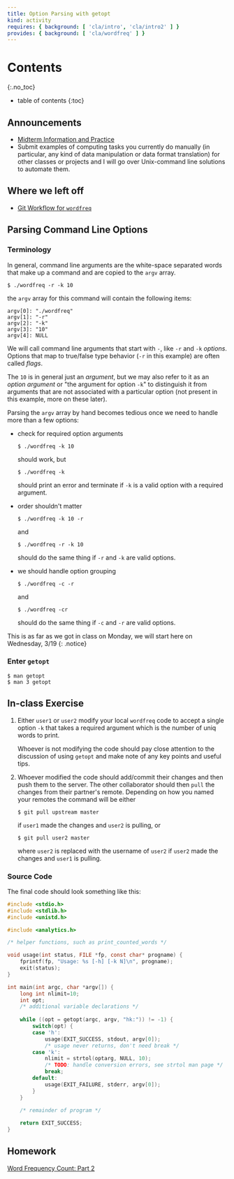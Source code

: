 ```yaml
---
title: Option Parsing with getopt
kind: activity
requires: { background: [ 'cla/intro', 'cla/intro2' ] }
provides: { background: [ 'cla/wordfreq' ] }
---
```


# Contents
{:.no_toc}

* table of contents
{:toc}

## Announcements

- [Midterm Information and Practice](/activities/midterm_practice/)
- Submit examples of computing tasks you currently do manually (in
  particular, any kind of data manipulation or data format
  translation) for other classes or projects and I will go over
  Unix-command line solutions to automate them.

## Where we left off

- [Git Workflow for `wordfreq`](/reading/wordfreq_gitsetup/)

## Parsing Command Line Options

### Terminology

In general, command line arguments are the white-space separated words
that make up a command and are copied to the `argv` array.

    $ ./wordfreq -r -k 10

the `argv` array for this command will contain the following items:
    
    argv[0]: "./wordfreq"
    argv[1]: "-r"
    argv[2]: "-k"
    argv[3]: "10"
    argv[4]: NULL
    
We will call command line arguments that start with `-`, like `-r` and `-k` *options*.
Options that map to true/false type behavior (`-r` in this example) are often called *flags*.

The `10` is in general just an *argument*, but we may also refer to it
as an *option argument* or "the argument for option `-k`" to
distinguish it from arguments that are not associated with a
particular option (not present in this example, more on these later).

Parsing the `argv` array by hand becomes tedious once we need to handle more than a few options:

- check for required option arguments

      $ ./wordfreq -k 10

  should work, but

      $ ./wordfreq -k

  should print an error and terminate if `-k` is a valid option with a required argument.
      
- order shouldn't matter

      $ ./wordfreq -k 10 -r

  and

      $ ./wordfreq -r -k 10

  should do the same thing if `-r` and `-k` are valid options.

- we should handle option grouping


      $ ./wordfreq -c -r

  and

      $ ./wordfreq -cr

  should do the same thing if `-c` and `-r` are valid options.

This is as far as we got in class on Monday, we will start here on Wednesday, 3/19
{: .notice}

### Enter `getopt`

    $ man getopt
    $ man 3 getopt

## In-class Exercise

1. Either `user1` or `user2` modify your local `wordfreq` code to
accept a single option `-k` that takes a required argument which is
the number of uniq words to print.

   Whoever is not modifying the code should pay close attention to the
discussion of using `getopt` and make note of any key points and
useful tips.

2. Whoever modified the code should add/commit their changes and then
   push them to the server.  The other collaborator should then `pull`
   the changes from their partner's remote.  Depending on how you
   named your remotes the command will be either

       $ git pull upstream master

   if `user1` made the changes and `user2` is pulling, or

       $ git pull user2 master

   where `user2` is replaced with the username of `user2` if `user2`
   made the changes and `user1` is pulling.

### Source Code

The final code should look something like this:

~~~~ c
#include <stdio.h>
#include <stdlib.h>
#include <unistd.h>

#include <analytics.h>

/* helper functions, such as print_counted_words */

void usage(int status, FILE *fp, const char* progname) {
    fprintf(fp, "Usage: %s [-h] [-k N]\n", progname);
    exit(status);
}

int main(int argc, char *argv[]) {
    long int nlimit=10;
    int opt;
    /* additional variable declarations */
    
    while ((opt = getopt(argc, argv, "hk:")) != -1) {
        switch(opt) {
        case 'h':
            usage(EXIT_SUCCESS, stdout, argv[0]);
            /* usage never returns, don't need break */
        case 'k':
            nlimit = strtol(optarg, NULL, 10);
            /* TODO: handle conversion errors, see strtol man page */
            break;
        default:
            usage(EXIT_FAILURE, stderr, argv[0]);
        }
    }

    /* remainder of program */
    
    return EXIT_SUCCESS;
}
~~~~

## Homework

[Word Frequency Count: Part 2](/activities/word_count_part2)
